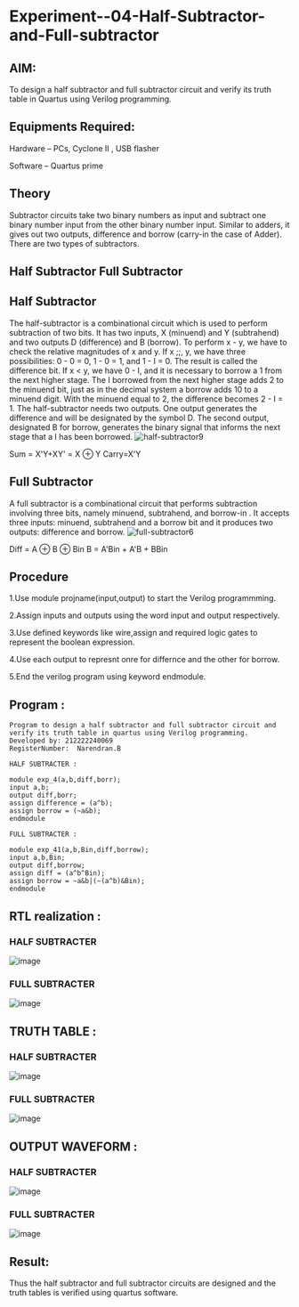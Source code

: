# Experiment--04-Half-Subtractor-and-Full-subtractor

## AIM:
To design a half subtractor and full subtractor circuit and verify its truth table in Quartus using Verilog programming.

## Equipments Required:
Hardware – PCs, Cyclone II , USB flasher

Software – Quartus prime
## Theory
Subtractor circuits take two binary numbers as input and subtract one binary number input from the other binary number input. Similar to adders, it gives out two outputs, difference and borrow (carry-in the case of Adder). There are two types of subtractors.

## Half Subtractor Full Subtractor
## Half Subtractor
The half-subtractor is a combinational circuit which is used to perform subtraction of two bits. It has two inputs, X (minuend) and Y (subtrahend) and two outputs D (difference) and B (borrow). To perform x - y, we have to check the relative magnitudes of x and y. If x ;;, y, we have three possibilities: 0 - 0 = 0, 1 - 0 = 1, and 1 - I = 0. The result is called the difference bit. If x < y, we have 0 - I, and it is necessary to borrow a 1 from the next higher stage. The I borrowed from the next higher stage adds 2 to the minuend bit, just as in the decimal system a borrow adds 10 to a minuend digit. With the minuend equal to 2, the difference becomes 2 - I = 1. The half-subtractor needs two outputs. One output generates the difference and will be designated by the symbol D. The second output, designated B for borrow, generates the binary signal that informs the next stage that a I has been borrowed.
![half-subtractor9](https://user-images.githubusercontent.com/36288975/166112538-58c3bc7c-ee5d-4e6a-ac8d-8e8328efe27a.png)


Sum = X'Y+XY' = X ⊕ Y
Carry=X'Y

## Full Subtractor
A full subtractor is a combinational circuit that performs subtraction involving three bits, namely minuend, subtrahend, and borrow-in . It accepts three inputs: minuend, subtrahend and a borrow bit and it produces two outputs: difference and borrow. 
![full-subtractor6](https://user-images.githubusercontent.com/36288975/166112541-24c68359-3de8-4674-ae22-8272ffc385ed.png)


Diff = A ⊕ B ⊕ Bin B = A'Bin + A'B + BBin

## Procedure
1.Use module projname(input,output) to start the Verilog programmming.

2.Assign inputs and outputs using the word input and output respectively.

3.Use defined keywords like wire,assign and required logic gates to represent the boolean expression.

4.Use each output to represnt onre for differnce and the other for borrow.

5.End the verilog program using keyword endmodule.

## Program :
```
Program to design a half subtractor and full subtractor circuit and verify its truth table in quartus using Verilog programming.
Developed by: 212222240069
RegisterNumber:  Narendran.B

HALF SUBTRACTER :

module exp_4(a,b,diff,borr);
input a,b;
output diff,borr;
assign difference = (a^b);
assign borrow = (~a&b);
endmodule

FULL SUBTRACTER :

module exp_41(a,b,Bin,diff,borrow);
input a,b,Bin;
output diff,borrow;
assign diff = (a^b^Bin);
assign borrow = ~a&b|(~(a^b)&Bin);
endmodule
```

##  RTL realization :
### HALF SUBTRACTER
![image](https://github.com/naren2704/Experiment--03-Half-Subtractor-and-Full-subtractor/assets/118706984/25124fa9-0257-4442-962b-8c3428c745c4)


### FULL SUBTRACTER 
![image](https://github.com/naren2704/Experiment--03-Half-Subtractor-and-Full-subtractor/assets/118706984/973029a4-6e03-4079-b9bf-b102491d4344)


## TRUTH TABLE :
### HALF SUBTRACTER
![image](https://github.com/naren2704/Experiment--03-Half-Subtractor-and-Full-subtractor/assets/118706984/8734d601-c235-404c-ad92-c8d8e70463d0)


### FULL SUBTRACTER
![image](https://github.com/naren2704/Experiment--03-Half-Subtractor-and-Full-subtractor/assets/118706984/d2311d98-1e98-4ad4-972a-2cfac83d9c94)

## OUTPUT WAVEFORM :
### HALF SUBTRACTER
![image](https://github.com/naren2704/Experiment--03-Half-Subtractor-and-Full-subtractor/assets/118706984/7d3a9eb1-eb3e-41f9-80cb-52ad764a29cd)

### FULL SUBTRACTER
![image](https://github.com/naren2704/Experiment--03-Half-Subtractor-and-Full-subtractor/assets/118706984/165d6139-1dca-4313-8270-0a7248f84f84)

## Result:
Thus the half subtractor and full subtractor circuits are designed and the truth tables is verified using quartus software.
